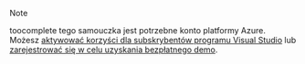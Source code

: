 
> [!NOTE]
> toocomplete tego samouczka jest potrzebne konto platformy Azure. Możesz <a href="/pricing/member-offers/msdn-benefits-details/" target="_blank">aktywować korzyści dla subskrybentów programu Visual Studio</a> lub <a href="/pricing/free-trial/" target="_blank">zarejestrować się w celu uzyskania bezpłatnego demo</a>.
> 
> 


